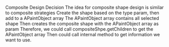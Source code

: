 Composite Design Decision
The idea for composite shape design is similar to composite strategies
Create the shape based on the type param, then add to a APaintObject array
The APaintObject array contains all selected shape
Then creates the composite shape with the APaintObject array as param
Therefore, we could call compositeShpe.getChildren to get the APaintObject array
Then could call internal method to get information we want to use.